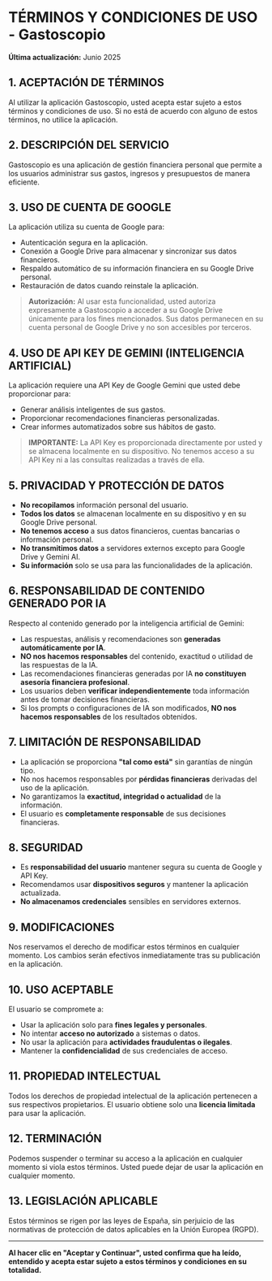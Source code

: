 # TÉRMINOS Y CONDICIONES DE USO - Gastoscopio

**Última actualización:** Junio 2025

## 1. ACEPTACIÓN DE TÉRMINOS

Al utilizar la aplicación Gastoscopio, usted acepta estar sujeto a estos términos y condiciones de uso. Si no está de acuerdo con alguno de estos términos, no utilice la aplicación.

## 2. DESCRIPCIÓN DEL SERVICIO

Gastoscopio es una aplicación de gestión financiera personal que permite a los usuarios administrar sus gastos, ingresos y presupuestos de manera eficiente.

## 3. USO DE CUENTA DE GOOGLE 

La aplicación utiliza su cuenta de Google para:
- Autenticación segura en la aplicación.
- Conexión a Google Drive para almacenar y sincronizar sus datos financieros.
- Respaldo automático de su información financiera en su Google Drive personal.
- Restauración de datos cuando reinstale la aplicación.

> **Autorización:** Al usar esta funcionalidad, usted autoriza expresamente a Gastoscopio a acceder a su Google Drive únicamente para los fines mencionados. Sus datos permanecen en su cuenta personal de Google Drive y no son accesibles por terceros.

## 4. USO DE API KEY DE GEMINI (INTELIGENCIA ARTIFICIAL) 

La aplicación requiere una API Key de Google Gemini que usted debe proporcionar para:
- Generar análisis inteligentes de sus gastos.
- Proporcionar recomendaciones financieras personalizadas.
- Crear informes automatizados sobre sus hábitos de gasto.

> **IMPORTANTE:** La API Key es proporcionada directamente por usted y se almacena localmente en su dispositivo. No tenemos acceso a su API Key ni a las consultas realizadas a través de ella.

## 5. PRIVACIDAD Y PROTECCIÓN DE DATOS 

- **No recopilamos** información personal del usuario.
- **Todos los datos** se almacenan localmente en su dispositivo y en su Google Drive personal.
- **No tenemos acceso** a sus datos financieros, cuentas bancarias o información personal.
- **No transmitimos datos** a servidores externos excepto para Google Drive y Gemini AI.
- **Su información** solo se usa para las funcionalidades de la aplicación.

## 6. RESPONSABILIDAD DE CONTENIDO GENERADO POR IA 

Respecto al contenido generado por la inteligencia artificial de Gemini:

- Las respuestas, análisis y recomendaciones son **generadas automáticamente por IA**.
- **NO nos hacemos responsables** del contenido, exactitud o utilidad de las respuestas de la IA.
- Las recomendaciones financieras generadas por IA **no constituyen asesoría financiera profesional**.
- Los usuarios deben **verificar independientemente** toda información antes de tomar decisiones financieras.
- Si los prompts o configuraciones de IA son modificados, **NO nos hacemos responsables** de los resultados obtenidos.

## 7. LIMITACIÓN DE RESPONSABILIDAD 

- La aplicación se proporciona **"tal como está"** sin garantías de ningún tipo.
- No nos hacemos responsables por **pérdidas financieras** derivadas del uso de la aplicación.
- No garantizamos la **exactitud, integridad o actualidad** de la información.
- El usuario es **completamente responsable** de sus decisiones financieras.

## 8. SEGURIDAD 

- Es **responsabilidad del usuario** mantener segura su cuenta de Google y API Key.
- Recomendamos usar **dispositivos seguros** y mantener la aplicación actualizada.
- **No almacenamos credenciales** sensibles en servidores externos.

## 9. MODIFICACIONES 

Nos reservamos el derecho de modificar estos términos en cualquier momento. Los cambios serán efectivos inmediatamente tras su publicación en la aplicación.

## 10. USO ACEPTABLE 

El usuario se compromete a:
- Usar la aplicación solo para **fines legales y personales**.
- No intentar **acceso no autorizado** a sistemas o datos.
- No usar la aplicación para **actividades fraudulentas o ilegales**.
- Mantener la **confidencialidad** de sus credenciales de acceso.

## 11. PROPIEDAD INTELECTUAL 

Todos los derechos de propiedad intelectual de la aplicación pertenecen a sus respectivos propietarios. El usuario obtiene solo una **licencia limitada** para usar la aplicación.

## 12. TERMINACIÓN 

Podemos suspender o terminar su acceso a la aplicación en cualquier momento si viola estos términos. Usted puede dejar de usar la aplicación en cualquier momento.

## 13. LEGISLACIÓN APLICABLE 

Estos términos se rigen por las leyes de España, sin perjuicio de las normativas de protección de datos aplicables en la Unión Europea (RGPD).


---

**Al hacer clic en "Aceptar y Continuar", usted confirma que ha leído, entendido y acepta estar sujeto a estos términos y condiciones en su totalidad.**
